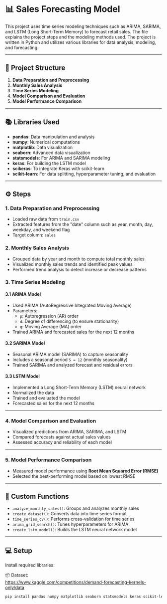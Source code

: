 # 📊 Sales Forecasting Model

This project uses time series modeling techniques such as ARIMA, SARIMA, and LSTM (Long Short-Term Memory) to forecast retail sales. The file explains the project steps and the modeling methods used. The project is written in Python and utilizes various libraries for data analysis, modeling, and forecasting.

---

## 📁 Project Structure

1. **Data Preparation and Preprocessing**  
2. **Monthly Sales Analysis**  
3. **Time Series Modeling**  
4. **Model Comparison and Evaluation**  
5. **Model Performance Comparison**

---

## 📚 Libraries Used

- **pandas**: Data manipulation and analysis  
- **numpy**: Numerical computations  
- **matplotlib**: Data visualization  
- **seaborn**: Advanced data visualization  
- **statsmodels**: For ARIMA and SARIMA modeling  
- **keras**: For building the LSTM model  
- **scikeras**: To integrate Keras with scikit-learn  
- **scikit-learn**: For data splitting, hyperparameter tuning, and evaluation  

---

## ⚙️ Steps

### 1. Data Preparation and Preprocessing

- Loaded raw data from `train.csv`
- Extracted features from the "date" column such as year, month, day, weekday, and weekend flag  
- Target column: `sales`

### 2. Monthly Sales Analysis

- Grouped data by year and month to compute total monthly sales  
- Visualized monthly sales trends and identified peak values  
- Performed trend analysis to detect increase or decrease patterns  

### 3. Time Series Modeling

#### 3.1 ARIMA Model

- Used ARIMA (AutoRegressive Integrated Moving Average)
- Parameters:
  - `p`: Autoregression (AR) order  
  - `d`: Degree of differencing (to ensure stationarity)  
  - `q`: Moving Average (MA) order  
- Trained ARIMA and forecasted sales for the next 12 months

#### 3.2 SARIMA Model

- Seasonal ARIMA model (SARIMA) to capture seasonality  
- Includes a seasonal period `S = 12` (monthly seasonality)
- Trained SARIMA and analyzed forecast and residual errors

#### 3.3 LSTM Model

- Implemented a Long Short-Term Memory (LSTM) neural network  
- Normalized the data  
- Trained and evaluated the model  
- Forecasted sales for the next 12 months

---

### 4. Model Comparison and Evaluation

- Visualized predictions from ARIMA, SARIMA, and LSTM  
- Compared forecasts against actual sales values  
- Assessed accuracy and reliability of each model

---

### 5. Model Performance Comparison

- Measured model performance using **Root Mean Squared Error (RMSE)**  
- Selected the best-performing model based on lowest RMSE

---

## 🧩 Custom Functions

- `analyze_monthly_sales()`: Groups and analyzes monthly sales  
- `create_dataset()`: Converts data into time series format  
- `time_series_cv()`: Performs cross-validation for time series  
- `arima_grid_search()`: Tunes hyperparameters for ARIMA  
- `create_lstm_model()`: Builds the LSTM neural network model  

---

## 💻 Setup

Install required libraries:

📦 Dataset:  
https://www.kaggle.com/competitions/demand-forecasting-kernels-only/data

```bash
pip install pandas numpy matplotlib seaborn statsmodels keras scikit-learn scikeras
